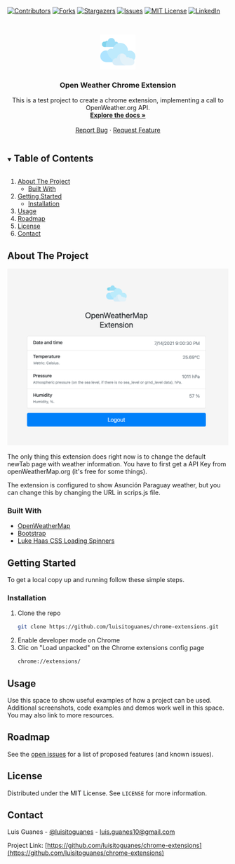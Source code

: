 [![Contributors][contributors-shield]][contributors-url]
[![Forks][forks-shield]][forks-url]
[![Stargazers][stars-shield]][stars-url]
[![Issues][issues-shield]][issues-url]
[![MIT License][license-shield]][license-url]
[![LinkedIn][linkedin-shield]][linkedin-url]

<br />
<p align="center">
  <a href="https://github.com/luisitoguanes/chrome-extensions">
    <img src="images/cloud128.png" alt="Logo" width="80" height="80">
  </a>

  <h3 align="center">Open Weather Chrome Extension</h3>

  <p align="center">
    This is a test project to create a chrome extension, implementing a call to OpenWeather.org API.
    <br />
    <a href="https://github.com/luisitoguanes/chrome-extensions"><strong>Explore the docs »</strong></a>
    <br />
    <br />
    <a href="https://github.com/luisitoguanes/chrome-extensions/issues">Report Bug</a>
    ·
    <a href="https://github.com/luisitoguanes/chrome-extensions/issues">Request Feature</a>
  </p>
</p>



<!-- TABLE OF CONTENTS -->
<details open="open">
  <summary><h2 style="display: inline-block">Table of Contents</h2></summary>
  <ol>
    <li>
      <a href="#about-the-project">About The Project</a>
      <ul>
        <li><a href="#built-with">Built With</a></li>
      </ul>
    </li>
    <li>
      <a href="#getting-started">Getting Started</a>
      <ul>
        <li><a href="#installation">Installation</a></li>
      </ul>
    </li>
    <li><a href="#usage">Usage</a></li>
    <li><a href="#roadmap">Roadmap</a></li>
    <li><a href="#license">License</a></li>
    <li><a href="#contact">Contact</a></li>
  </ol>
</details>



<!-- ABOUT THE PROJECT -->
## About The Project

<img src="images/extension-working.png" alt="Logo" >

The only thing this extension does right now is to change the default newTab page with weather information. You have to first get a API Key from openWeatherMap.org (it's free for some things).

The extension is configured to show Asunción Paraguay weather, but you can change this by changing the URL in scrips.js file.

### Built With
* [OpenWeatherMap](https://openweathermap.org/)
* [Bootstrap](https://getbootstrap.com/)
* [Luke Haas CSS Loading Spinners](https://projects.lukehaas.me/css-loaders/)



<!-- GETTING STARTED -->
## Getting Started

To get a local copy up and running follow these simple steps.
### Installation

1. Clone the repo
   ```sh
   git clone https://github.com/luisitoguanes/chrome-extensions.git
   ```
2. Enable developer mode on Chrome
3. Clic on "Load unpacked" on the Chrome extensions config page
   ```sh
   chrome://extensions/
   ```



<!-- USAGE EXAMPLES -->
## Usage

Use this space to show useful examples of how a project can be used. Additional screenshots, code examples and demos work well in this space. You may also link to more resources.


<!-- ROADMAP -->
## Roadmap

See the [open issues](https://github.com/luisitoguanes/chrome-extensions/issues) for a list of proposed features (and known issues).



<!-- LICENSE -->
## License

Distributed under the MIT License. See `LICENSE` for more information.



<!-- CONTACT -->
## Contact

Luis Guanes - [@luisitoguanes](https://twitter.com/luisitoguanes) - luis.guanes10@gmail.com

Project Link: [https://github.com/luisitoguanes/chrome-extensions](https://github.com/luisitoguanes/chrome-extensions)

<!-- MARKDOWN LINKS & IMAGES -->
<!-- https://www.markdownguide.org/basic-syntax/#reference-style-links -->
[contributors-shield]: https://img.shields.io/github/contributors/luisitoguanes/chrome-extensions.svg?style=for-the-badge
[contributors-url]: https://github.com/luisitoguanes/chrome-extensions/graphs/contributors
[forks-shield]: https://img.shields.io/github/forks/luisitoguanes/chrome-extensions.svg?style=for-the-badge
[forks-url]: https://github.com/luisitoguanes/chrome-extensions/network/members
[stars-shield]: https://img.shields.io/github/stars/luisitoguanes/chrome-extensions.svg?style=for-the-badge
[stars-url]: https://github.com/luisitoguanes/chrome-extensions/stargazers
[issues-shield]: https://img.shields.io/github/issues/luisitoguanes/chrome-extensions.svg?style=for-the-badge
[issues-url]: https://github.com/luisitoguanes/chrome-extensions/issues
[license-shield]: https://img.shields.io/github/license/luisitoguanes/chrome-extensions.svg?style=for-the-badge
[license-url]: https://github.com/luisitoguanes/chrome-extensions/blob/main/LICENSE
[linkedin-shield]: https://img.shields.io/badge/-LinkedIn-black.svg?style=for-the-badge&logo=linkedin&colorB=555
[linkedin-url]: https://www.linkedin.com/in/luis-guanes-73a11160/
